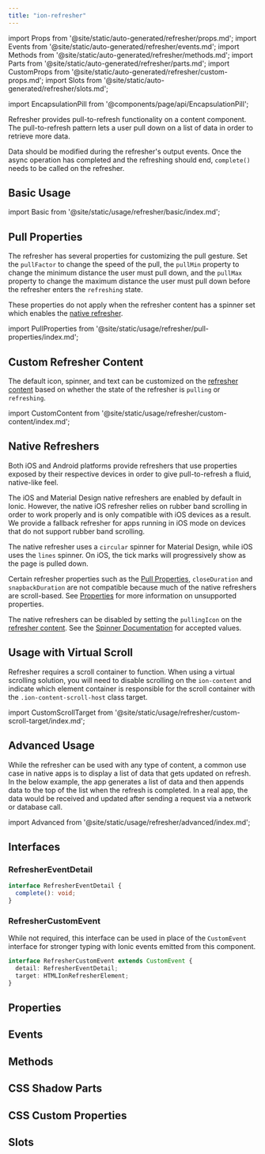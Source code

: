 ```yaml
---
title: "ion-refresher"
---
```

import Props from '@site/static/auto-generated/refresher/props.md';
import Events from '@site/static/auto-generated/refresher/events.md';
import Methods from '@site/static/auto-generated/refresher/methods.md';
import Parts from '@site/static/auto-generated/refresher/parts.md';
import CustomProps from '@site/static/auto-generated/refresher/custom-props.md';
import Slots from '@site/static/auto-generated/refresher/slots.md';

<head>
  <title>ion-refresher: Pull-to-Refresh Page Content on Ionic Apps</title>
  <meta name="description" content="ion-refresher provides pull-to-refresh functionality on content components. Learn how this lets users pull down on a page using touch to retrieve more data." />
</head>

import EncapsulationPill from '@components/page/api/EncapsulationPill';


Refresher provides pull-to-refresh functionality on a content component. The pull-to-refresh pattern lets a user pull down on a list of data in order to retrieve more data.

Data should be modified during the refresher's output events. Once the async operation has completed and the refreshing should end, `complete()` needs to be called on the refresher.


## Basic Usage

import Basic from '@site/static/usage/refresher/basic/index.md';

<Basic />


## Pull Properties

The refresher has several properties for customizing the pull gesture. Set the `pullFactor` to change the speed of the pull, the `pullMin` property to change the minimum distance the user must pull down, and the `pullMax` property to change the maximum distance the user must pull down before the refresher enters the `refreshing` state.

These properties do not apply when the refresher content has a spinner set which enables the [native refresher](#native-refreshers).

import PullProperties from '@site/static/usage/refresher/pull-properties/index.md';

<PullProperties />


## Custom Refresher Content

The default icon, spinner, and text can be customized on the [refresher content](./refresher-content) based on whether the state of the refresher is `pulling` or `refreshing`.

import CustomContent from '@site/static/usage/refresher/custom-content/index.md';

<CustomContent />


## Native Refreshers

Both iOS and Android platforms provide refreshers that use properties exposed by their respective devices in order to give pull-to-refresh a fluid, native-like feel.

The iOS and Material Design native refreshers are enabled by default in Ionic. However, the native iOS refresher relies on rubber band scrolling in order to work properly and is only compatible with iOS devices as a result. We provide a fallback refresher for apps running in iOS mode on devices that do not support rubber band scrolling.

The native refresher uses a `circular` spinner for Material Design, while iOS uses the `lines` spinner. On iOS, the tick marks will progressively show as the page is pulled down.

Certain refresher properties such as the [Pull Properties](#pull-properties), `closeDuration` and `snapbackDuration` are not compatible because much of the native refreshers are scroll-based. See [Properties](#properties) for more information on unsupported properties.

The native refreshers can be disabled by setting the `pullingIcon` on the [refresher content](#custom-refresher-content). See the [Spinner Documentation](./spinner#properties) for accepted values.


## Usage with Virtual Scroll

Refresher requires a scroll container to function. When using a virtual scrolling solution, you will need to disable scrolling on the `ion-content` and indicate which element container is responsible for the scroll container with the `.ion-content-scroll-host` class target.

import CustomScrollTarget from '@site/static/usage/refresher/custom-scroll-target/index.md';

<CustomScrollTarget />


## Advanced Usage

While the refresher can be used with any type of content, a common use case in native apps is to display a list of data that gets updated on refresh. In the below example, the app generates a list of data and then appends data to the top of the list when the refresh is completed. In a real app, the data would be received and updated after sending a request via a network or database call.

import Advanced from '@site/static/usage/refresher/advanced/index.md';

<Advanced />


## Interfaces

### RefresherEventDetail

```typescript
interface RefresherEventDetail {
  complete(): void;
}
```

### RefresherCustomEvent

While not required, this interface can be used in place of the `CustomEvent` interface for stronger typing with Ionic events emitted from this component.

```typescript
interface RefresherCustomEvent extends CustomEvent {
  detail: RefresherEventDetail;
  target: HTMLIonRefresherElement;
}
```

## Properties
<Props />

## Events
<Events />

## Methods
<Methods />

## CSS Shadow Parts
<Parts />

## CSS Custom Properties
<CustomProps />

## Slots
<Slots />

